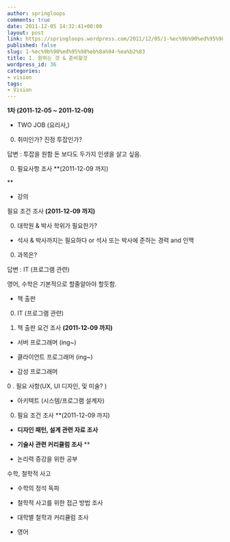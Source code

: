 ```yaml
---
author: springloops
comments: true
date: 2011-12-05 14:32:41+00:00
layout: post
link: https://springloops.wordpress.com/2011/12/05/1-%ec%9b%90%ed%95%98%eb%8a%94-%ea%b2%83/
published: false
slug: 1-%ec%9b%90%ed%95%98%eb%8a%94-%ea%b2%83
title: 1. 원하는 것 & 준비할것
wordpress_id: 36
categories:
- vision
tags:
- Vision
---
```


**1차 (2011-12-05 ~ 2011-12-09)**  


- TWO JOB (요리사,)  

0. 취미인가? 진정 투잡인가?  

답변 : 투잡을 원함 돈 보다도 두가지 인생을 살고 싶음.   

0. 필요사항 조사 **(2011-12-09 까지)  

**  


- 강의  

필요 조건 조사 **(2011-12-09 까지)**  

0. 대학원 & 박사 학위가 필요한가?  

- 석사 & 박사까지는 필요하다 or 석사 또는 박사에 준하는 경력 and 인맥  

  

0. 과목은?   

답변 : IT (프로그램 관련)  

영어, 수학은 기본적으로 할줄알아야 할듯함.  

  


- 책 출판  

0. IT (프로그램 관련)  

0. 책 출판 요건 조사 **(2011-12-09 까지)**  

  


- 서버 프로그래머 (ing~)  

- 클라이언트 프로그래머 (ing~)  

  


- 감성 프로그래머  

0 . 필요 사항(UX, UI 디자인, 및 미술? )  

  


- 아키텍트 (시스템/프로그램 설계자)    

0. 필요 조건 조사 **(2011-12-09 까지)  

- **디자인 패턴, 설계 관련 자료 조사**   

- **기술사 관련 커리큘럼 조사** **  

  

- 논리력 증강을 위한 공부   

수학, 철학적 사고  

- 수학의 정석 독파  

- 철학적 사고를 위한 접근 방법 조사  

- 대학별 철학과 커리큘럼 조사   

  

- 영어



